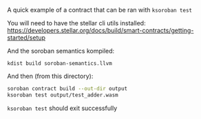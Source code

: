 A quick example of a contract that can be ran with `ksoroban test`

You will need to have the stellar cli utils installed:
https://developers.stellar.org/docs/build/smart-contracts/getting-started/setup

And the soroban semantics kompiled:
```
kdist build soroban-semantics.llvm
```

And then (from this directory):

```sh
soroban contract build --out-dir output
ksoroban test output/test_adder.wasm
```

`ksoroban test` should exit successfully
